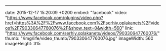 ---
date: 2015-12-17 15:20:09 +0200
embed: "facebook"
video: "https://www.facebook.com/plugins/video.php?href=https%3A%2F%2Fwww.facebook.com%2Fserhiy.oplakanets%2Fvideos%2F790330647760076%2F&show_text=0&width=560"
link: "https://www.facebook.com/serhiy.oplakanets/videos/790330647760076/"
thumb: "/img/life/video_thumb/790330647760076.jpg"
imageWidth: 560
imageHeight: 315
